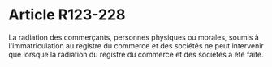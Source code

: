 # Article R123-228

La radiation des commerçants, personnes physiques ou morales, soumis à l'immatriculation au registre du commerce et des sociétés ne peut intervenir que lorsque la radiation du registre du commerce et des sociétés a été faite.
